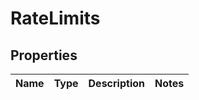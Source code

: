 

# RateLimits


## Properties

| Name | Type | Description | Notes |
|------------ | ------------- | ------------- | -------------|



